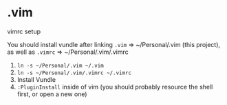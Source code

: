 # .vim
vimrc setup

You should install vundle after linking `.vim` => ~/Personal/.vim (this project), as well as  `.vimrc` => ~/Personal/.vim/.vimrc 

1) `ln -s ~/Personal/.vim ~/.vim`
2) `ln -s ~/Personal/.vim/.vimrc ~/.vimrc`
3) Install Vundle
4) `:PluginInstall` inside of vim (you should probably resource the shell first, or open a new one)
